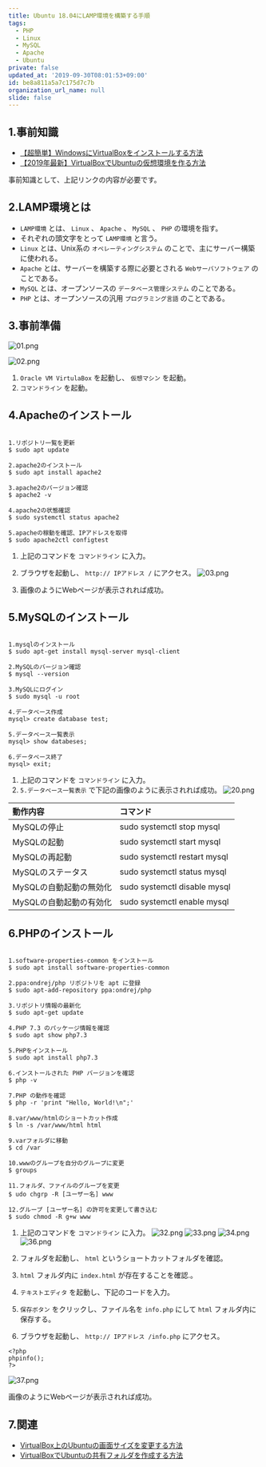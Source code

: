 ```yaml
---
title: Ubuntu 18.04にLAMP環境を構築する手順
tags:
  - PHP
  - Linux
  - MySQL
  - Apache
  - Ubuntu
private: false
updated_at: '2019-09-30T08:01:53+09:00'
id: be8a811a5a7c175d7c7b
organization_url_name: null
slide: false
---
```

## 1.事前知識
- [【超簡単】WindowsにVirtualBoxをインストールする方法](https://qiita.com/ryome/items/519fd7e50fb0b951fd7f)
- [【2019年最新】VirtualBoxでUbuntuの仮想環境を作る方法](https://qiita.com/ryome/items/56e8ee3d5e27bf514e60)

事前知識として、上記リンクの内容が必要です。

## 2.LAMP環境とは
- `LAMP環境` とは、 `Linux` 、 `Apache` 、 `MySQL` 、 `PHP` の環境を指す。
- それぞれの頭文字をとって `LAMP環境` と言う。
- `Linux` とは、Unix系の `オペレーティングシステム` のことで、主にサーバー構築に使われる。
- `Apache` とは、サーバーを構築する際に必要とされる `Webサーバソフトウェア` のことである。
- `MySQL` とは、オープンソースの `データベース管理システム` のことである。
- `PHP` とは、オープンソースの汎用 `プログラミング言語` のことである。

## 3.事前準備
![01.png](https://qiita-image-store.s3.ap-northeast-1.amazonaws.com/0/449867/e56cfb27-f493-e872-a625-bdfa87031513.png)

![02.png](https://qiita-image-store.s3.ap-northeast-1.amazonaws.com/0/449867/2d2d0eb9-3a85-16fa-8828-64d2c02c7c18.png)

1. `Oracle VM VirtulaBox` を起動し、 `仮想マシン` を起動。
2. `コマンドライン` を起動。


## 4.Apacheのインストール

```cmd:Apacheのインストールコマンド

1.リポジトリ一覧を更新
$ sudo apt update

2.apache2のインストール
$ sudo apt install apache2

3.apache2のバージョン確認
$ apache2 -v

4.apache2の状態確認
$ sudo systemctl status apache2

5.apacheの稼動を確認、IPアドレスを取得
$ sudo apache2ctl configtest
```

1. 上記のコマンドを `コマンドライン` に入力。
2. ブラウザを起動し、 `http:// IPアドレス /` にアクセス。
![03.png](https://qiita-image-store.s3.ap-northeast-1.amazonaws.com/0/449867/159c5039-5a11-7cc5-118b-d03ec95a23b9.png)

3. 画像のようにWebページが表示されれば成功。

## 5.MySQLのインストール

```cmd:MySQLのインストールコマンド

1.mysqlのインストール
$ sudo apt-get install mysql-server mysql-client

2.MySQLのバージョン確認
$ mysql --version

3.MySQLにログイン
$ sudo mysql -u root

4.データベース作成
mysql> create database test;

5.データベース一覧表示
mysql> show databeses;

6.データベース終了
mysql> exit;
```

1. 上記のコマンドを `コマンドライン` に入力。
2. `5.データベース一覧表示` で下記の画像のように表示されれば成功。
![20.png](https://qiita-image-store.s3.ap-northeast-1.amazonaws.com/0/449867/81eea709-cdb7-1e50-9457-a86fa766e09e.png)

|動作内容|コマンド|
|:------------------------|:------------------------------------------|
| MySQLの停止                 | sudo systemctl stop mysql   |
| MySQLの起動               | sudo systemctl start mysql|
| MySQLの再起動                | sudo systemctl restart mysql|
| MySQLのステータス               | sudo systemctl status mysql|
| MySQLの自動起動の無効化    | sudo systemctl disable mysql|
| MySQLの自動起動の有効化          | sudo systemctl enable mysql|

## 6.PHPのインストール

```cmd:PHPのインストールコマンド

1.software-properties-common をインストール
$ sudo apt install software-properties-common

2.ppa:ondrej/php リポジトリを apt に登録
$ sudo apt-add-repository ppa:ondrej/php

3.リポジトリ情報の最新化
$ sudo apt-get update

4.PHP 7.3 のパッケージ情報を確認
$ sudo apt show php7.3

5.PHPをインストール
$ sudo apt install php7.3

6.インストールされた PHP バージョンを確認
$ php -v

7.PHP の動作を確認
$ php -r 'print "Hello, World!\n";'

8.var/www/htmlのショートカット作成
$ ln -s /var/www/html html

9.varフォルダに移動
$ cd /var

10.wwwのグループを自分のグループに変更
$ groups

11.フォルダ、ファイルのグループを変更
$ udo chgrp -R [ユーザー名] www

12.グループ [ユーザー名] の許可を変更して書き込む
$ sudo chmod -R g+w www
```

1. 上記のコマンドを `コマンドライン` に入力。
![32.png](https://qiita-image-store.s3.ap-northeast-1.amazonaws.com/0/449867/ff8fa81b-a20b-45e8-4b52-90c3559a691e.png)
![33.png](https://qiita-image-store.s3.ap-northeast-1.amazonaws.com/0/449867/404f73df-92eb-34c7-8ddb-91190c56c161.png)
![34.png](https://qiita-image-store.s3.ap-northeast-1.amazonaws.com/0/449867/32b788e1-5442-e259-98c6-508e7c0f9ba5.png)
![36.png](https://qiita-image-store.s3.ap-northeast-1.amazonaws.com/0/449867/1251ab1e-3573-be2e-cfd1-1dee4ea59206.png)


2. フォルダを起動し、 `html` というショートカットフォルダを確認。
3. `html` フォルダ内に `index.html` が存在することを確認.。
4. `テキストエディタ` を起動し、下記のコードを入力。
5. `保存ボタン` をクリックし、ファイル名を `info.php` にして `html` フォルダ内に保存する。
6. ブラウザを起動し、 `http:// IPアドレス /info.php` にアクセス。

```php:info.php
<?php
phpinfo();
?>
```

![37.png](https://qiita-image-store.s3.ap-northeast-1.amazonaws.com/0/449867/b4e89ca2-94f8-2299-2cfc-81cb14062bc6.png)

画像のようにWebページが表示されれば成功。

## 7.関連
- [VirtualBox上のUbuntuの画面サイズを変更する方法](https://qiita.com/ryome/items/92e3a2bde471f5f57e3e)
- [VirtualBoxでUbuntuの共有フォルダを作成する方法](https://qiita.com/ryome/items/6caa3741ab32b316f3e9)







